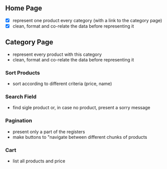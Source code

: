 ## Home Page

- [x]  represent one product every category (with a link to the category page)
- [x] clean, format and co-relate the data before representing it

## Category Page

- represent every product with this category
- clean, format and co-relate the data before representing it

### Sort Products

- sort according to different criteria (price, name)

### Search Field

- find sigle product or, in case no product, present a sorry message

### Pagination

- present only a part of the registers
- make buttons to "navigate between different chunks of products

### Cart

- list all products and price
